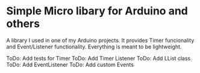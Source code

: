 # Simple Micro libary for Arduino and others

A library I used in one of my Arduino projects. It provides Timer funcionality and Event/Listener functionality. Everything is meant to be lightweight.

ToDo: Add tests for Timer
ToDo: Add Timer Listener
ToDo: Add LList class
ToDo: Add EventListener
ToDo: Add custom Events

